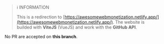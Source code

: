 > ℹ  INFORMATION
> 
> This is a redirection to [https://awesomewebmonetization.netlify.app/](https://awesomewebmonetization.netlify.app/). 
> The website is builded with **ViteJS** (VueJS) and work with the **GitHub API**.

No PR are accepted on **this branch**. 
